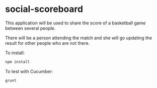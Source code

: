 social-scoreboard
=================

This application will be used to share the score of a basketball game between several people. 

There will be a person attending the match and she will go updating the result for other people who are not there.

To install:

```bash
npm install
```


To test with Cucumber:

```bash
grunt
```
